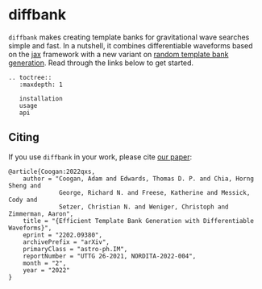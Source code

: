 # diffbank

`diffbank` makes creating template banks for gravitational wave searches simple
and fast. In a nutshell, it combines differentiable waveforms based on the
[jax](https://github.com/google/jax/) framework with a new variant on [random
template bank generation](https://arxiv.org/abs/0809.5223). Read through the links
below to get started.

```{eval-rst}
.. toctree::
   :maxdepth: 1

   installation
   usage
   api
```

## Citing

If you use `diffbank` in your work, please cite [our paper](https://arxiv.org/pdf/2202.09380):

```text
@article{Coogan:2022qxs,
    author = "Coogan, Adam and Edwards, Thomas D. P. and Chia, Horng Sheng and
              George, Richard N. and Freese, Katherine and Messick, Cody and
              Setzer, Christian N. and Weniger, Christoph and Zimmerman, Aaron",
    title = "{Efficient Template Bank Generation with Differentiable Waveforms}",
    eprint = "2202.09380",
    archivePrefix = "arXiv",
    primaryClass = "astro-ph.IM",
    reportNumber = "UTTG 26-2021, NORDITA-2022-004",
    month = "2",
    year = "2022"
}
```
